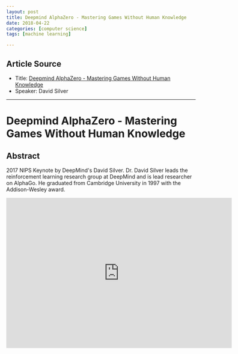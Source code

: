 ```yaml
---
layout: post
title: Deepmind AlphaZero - Mastering Games Without Human Knowledge
date: 2018-04-22
categories: [computer science]
tags: [machine learning]

---
```


## Article Source
* Title: [Deepmind AlphaZero - Mastering Games Without Human Knowledge](https://www.youtube.com/watch?v=Wujy7OzvdJk)
* Speaker: David Silver

---


# Deepmind AlphaZero - Mastering Games Without Human Knowledge


## Abstract

2017 NIPS Keynote by DeepMind's David Silver. Dr. David Silver leads the reinforcement learning research group at DeepMind and is lead researcher on AlphaGo. He graduated from Cambridge University in 1997 with the Addison-Wesley award.


<iframe width="600" height="400" src="https://www.youtube.com/embed/Wujy7OzvdJk" frameborder="0" allow="autoplay; encrypted-media" allowfullscreen></iframe>